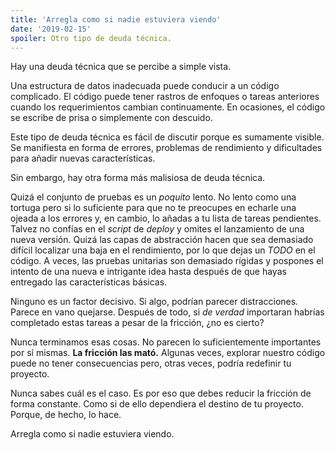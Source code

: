```yaml
---
title: 'Arregla como si nadie estuviera viendo'
date: '2019-02-15'
spoiler: Otro tipo de deuda técnica.
---
```


Hay una deuda técnica que se percibe a simple vista.

Una estructura de datos inadecuada puede conducir a un código complicado. El código puede tener rastros de enfoques o tareas anteriores cuando los requerimientos cambian continuamente. En ocasiones, el código se escribe de prisa o simplemente con descuido.

Este tipo de deuda técnica es fácil de discutir porque es sumamente visible. Se manifiesta en forma de errores, problemas de rendimiento y dificultades para añadir nuevas características.

Sin embargo, hay otra forma más malisiosa de deuda técnica.

Quizá el conjunto de pruebas es un *poquito* lento. No lento como una tortuga pero si lo suficiente para que no te preocupes en echarle una ojeada a los errores y, en cambio, lo añadas a tu lista de tareas pendientes. Talvez no confías en el *script* de *deploy* y omites el lanzamiento de una nueva versión. Quizá las capas de abstracción hacen que sea demasiado difícil localizar una baja en el rendimiento, por lo que dejas un *TODO* en el código. A veces, las pruebas unitarias son demasiado rígidas y pospones el intento de una nueva e intrigante idea hasta después de que hayas entregado las características básicas.

Ninguno es un factor decisivo. Si algo, podrían parecer distracciones. Parece en vano quejarse. Después de todo, si *de verdad* importaran habrías completado estas tareas a pesar de la fricción, ¿no es cierto?

Nunca terminamos esas cosas. No parecen lo suficientemente importantes por sí mismas. **La fricción las mató.** Algunas veces, explorar nuestro código puede no tener consecuencias pero, otras veces, podría redefinir tu proyecto.

Nunca sabes cuál es el caso. Es por eso que debes reducir la fricción de forma constante. Como si de ello dependiera el destino de tu proyecto. Porque, de hecho, lo hace.

Arregla como si nadie estuviera viendo.
